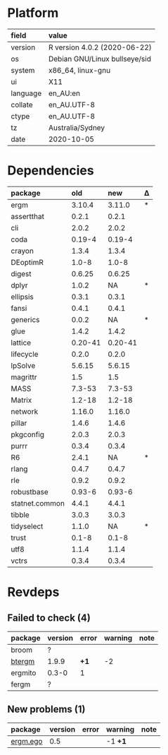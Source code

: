 # Platform

|field    |value                         |
|:--------|:-----------------------------|
|version  |R version 4.0.2 (2020-06-22)  |
|os       |Debian GNU/Linux bullseye/sid |
|system   |x86_64, linux-gnu             |
|ui       |X11                           |
|language |en_AU:en                      |
|collate  |en_AU.UTF-8                   |
|ctype    |en_AU.UTF-8                   |
|tz       |Australia/Sydney              |
|date     |2020-10-05                    |

# Dependencies

|package        |old     |new     |Δ  |
|:--------------|:-------|:-------|:--|
|ergm           |3.10.4  |3.11.0  |*  |
|assertthat     |0.2.1   |0.2.1   |   |
|cli            |2.0.2   |2.0.2   |   |
|coda           |0.19-4  |0.19-4  |   |
|crayon         |1.3.4   |1.3.4   |   |
|DEoptimR       |1.0-8   |1.0-8   |   |
|digest         |0.6.25  |0.6.25  |   |
|dplyr          |1.0.2   |NA      |*  |
|ellipsis       |0.3.1   |0.3.1   |   |
|fansi          |0.4.1   |0.4.1   |   |
|generics       |0.0.2   |NA      |*  |
|glue           |1.4.2   |1.4.2   |   |
|lattice        |0.20-41 |0.20-41 |   |
|lifecycle      |0.2.0   |0.2.0   |   |
|lpSolve        |5.6.15  |5.6.15  |   |
|magrittr       |1.5     |1.5     |   |
|MASS           |7.3-53  |7.3-53  |   |
|Matrix         |1.2-18  |1.2-18  |   |
|network        |1.16.0  |1.16.0  |   |
|pillar         |1.4.6   |1.4.6   |   |
|pkgconfig      |2.0.3   |2.0.3   |   |
|purrr          |0.3.4   |0.3.4   |   |
|R6             |2.4.1   |NA      |*  |
|rlang          |0.4.7   |0.4.7   |   |
|rle            |0.9.2   |0.9.2   |   |
|robustbase     |0.93-6  |0.93-6  |   |
|statnet.common |4.4.1   |4.4.1   |   |
|tibble         |3.0.3   |3.0.3   |   |
|tidyselect     |1.1.0   |NA      |*  |
|trust          |0.1-8   |0.1-8   |   |
|utf8           |1.1.4   |1.1.4   |   |
|vctrs          |0.3.4   |0.3.4   |   |

# Revdeps

## Failed to check (4)

|package                      |version |error  |warning |note |
|:----------------------------|:-------|:------|:-------|:----|
|broom                        |?       |       |        |     |
|[btergm](failures.md#btergm) |1.9.9   |__+1__ |-2      |     |
|ergmito                      |0.3-0   |1      |        |     |
|fergm                        |?       |       |        |     |

## New problems (1)

|package                         |version |error |warning   |note |
|:-------------------------------|:-------|:-----|:---------|:----|
|[ergm.ego](problems.md#ergmego) |0.5     |      |-1 __+1__ |     |

